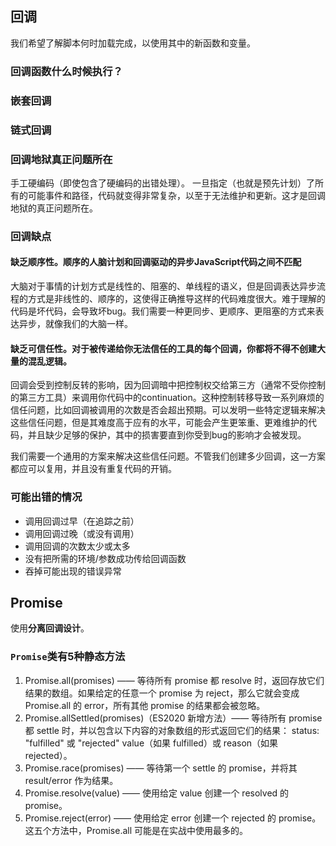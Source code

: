 ## 回调
我们希望了解脚本何时加载完成，以使用其中的新函数和变量。
### 回调函数什么时候执行？

### 嵌套回调
### 链式回调
### 回调地狱真正问题所在
手工硬编码（即使包含了硬编码的出错处理）。
一旦指定（也就是预先计划）了所有的可能事件和路径，代码就变得非常复杂，以至于无法维护和更新。这才是回调地狱的真正问题所在。

### 回调缺点
#### 缺乏顺序性。顺序的人脑计划和回调驱动的异步JavaScript代码之间不匹配
大脑对于事情的计划方式是线性的、阻塞的、单线程的语义，但是回调表达异步流程的方式是非线性的、顺序的，这使得正确推导这样的代码难度很大。难于理解的代码是坏代码，会导致坏bug。我们需要一种更同步、更顺序、更阻塞的方式来表达异步，就像我们的大脑一样。
#### 缺乏可信任性。对于被传递给你无法信任的工具的每个回调，你都将不得不创建大量的混乱逻辑。
回调会受到控制反转的影响，因为回调暗中把控制权交给第三方（通常不受你控制的第三方工具）来调用你代码中的continuation。这种控制转移导致一系列麻烦的信任问题，比如回调被调用的次数是否会超出预期。可以发明一些特定逻辑来解决这些信任问题，但是其难度高于应有的水平，可能会产生更笨重、更难维护的代码，并且缺少足够的保护，其中的损害要直到你受到bug的影响才会被发现。

我们需要一个通用的方案来解决这些信任问题。不管我们创建多少回调，这一方案都应可以复用，并且没有重复代码的开销。
### 可能出错的情况
- 调用回调过早（在追踪之前）
- 调用回调过晚（或没有调用）
- 调用回调的次数太少或太多
- 没有把所需的环境/参数成功传给回调函数
- 吞掉可能出现的错误异常
## Promise
使用**分离回调设计**。

### `Promise`类有5种静态方法
1. Promise.all(promises) —— 等待所有 promise 都 resolve 时，返回存放它们结果的数组。如果给定的任意一个 promise 为 reject，那么它就会变成 Promise.all 的 error，所有其他 promise 的结果都会被忽略。
2. Promise.allSettled(promises)（ES2020 新增方法）—— 等待所有 promise 都 settle 时，并以包含以下内容的对象数组的形式返回它们的结果：
status: "fulfilled" 或 "rejected"
value（如果 fulfilled）或 reason（如果 rejected）。
3. Promise.race(promises) —— 等待第一个 settle 的 promise，并将其 result/error 作为结果。
4. Promise.resolve(value) —— 使用给定 value 创建一个 resolved 的 promise。
5. Promise.reject(error) —— 使用给定 error 创建一个 rejected 的 promise。
这五个方法中，Promise.all 可能是在实战中使用最多的。